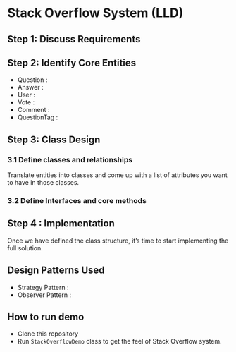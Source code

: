 # Stack Overflow System (LLD)

## Step 1: Discuss Requirements

## Step 2: Identify Core Entities

- Question :
- Answer :
- User :
- Vote :
- Comment :
- QuestionTag :

## Step 3: Class Design

### 3.1 Define classes and relationships
Translate entities into classes and come up with a list of attributes you want to have in those classes.

### 3.2 Define Interfaces and core methods


## Step 4 : Implementation
Once we have defined the class structure, it’s time to start implementing the full solution.


## Design Patterns Used
- Strategy Pattern :
- Observer Pattern : 

## How to run demo
- Clone this repository
- Run `StackOverflowDemo` class to get the feel of Stack Overflow system.